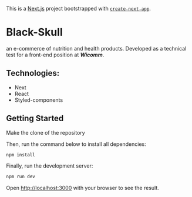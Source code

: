 This is a [Next.js](https://nextjs.org/) project bootstrapped with [`create-next-app`](https://github.com/vercel/next.js/tree/canary/packages/create-next-app).

# Black-Skull

an e-commerce of nutrition and health products. Developed as a technical test for a front-end position at **_Wicomm_**.

## Technologies:
- Next
- React
- Styled-components

## Getting Started
Make the clone of the repository

Then, run the command below to install all dependencies:
```bash
npm install
```

Finally, run the development server:

```bash
npm run dev
```

Open [http://localhost:3000](http://localhost:3000) with your browser to see the result.
